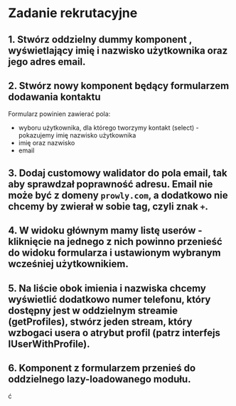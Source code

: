 # Zadanie rekrutacyjne

## 1. Stwórz oddzielny dummy komponent <app-user-item>, wyświetlający imię i nazwisko użytkownika oraz jego adres email.

## 2. Stwórz nowy komponent będący formularzem dodawania kontaktu
Formularz powinien zawierać pola:
  * wyboru użytkownika, dla którego tworzymy kontakt (select) - pokazujemy imię  nazwisko użytkownika
  * imię oraz nazwisko
  * email

## 3. Dodaj customowy walidator do pola email, tak aby sprawdzał poprawność adresu. Email nie może być z domeny `prowly.com`, a dodatkowo nie chcemy by zwierał w sobie tag, czyli znak `+`.
## 4. W widoku głównym mamy listę userów - kliknięcie na jednego z nich powinno przenieść do widoku formularza i ustawionym wybranym wcześniej użytkownikiem.

## 5. Na liście obok imienia i nazwiska chcemy wyświetlić dodatkowo numer telefonu, który dostępny jest w oddzielnym streamie (getProfiles), stwórz jeden stream, który wzbogaci usera o atrybut profil (patrz interfejs IUserWithProfile).

## 6. Komponent z formularzem przenieś do oddzielnego lazy-loadowanego modułu.
ć